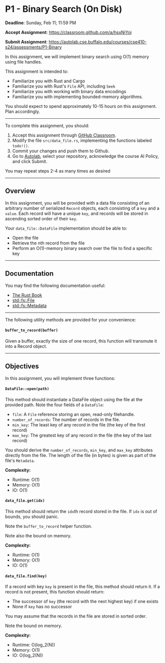 # P1 - Binary Search (On Disk)

**Deadline**: Sunday, Feb 11; 11:59 PM

**Accept Assignment**: https://classroom.github.com/a/hsxNiYoj

**Submit Assignment**: https://autolab.cse.buffalo.edu/courses/cse410-s24/assessments/P1-Binary

In this assignment, we will implement binary search using O(1) memory using file handles.

This assignment is intended to:
- Familiarize you with Rust and Cargo
- Familiarize you with Rust's `File` API, including `Seek`
- Familiarize you with working with binary data encodings
- Familiarize you with implementing bounded-memory algorithms.

You should expect to spend approximately 10-15 hours on this assignment.  Plan accordingly.

----

To complete this assignment, you should:

1. Accept this assignment through [GitHub Classroom](https://classroom.github.com/a/hsxNiYoj).
2. Modify the file `src/data_file.rs`, implementing the functions labeled `todo!()`.
3. Commit your changes and push them to Github.
4. Go to [Autolab](https://autolab.cse.buffalo.edu/courses/cse410-s24/assessments/P1-Binary), select your repository, acknowledge the course AI Policy, and click Submit.

You may repeat steps 2-4 as many times as desired

----

## Overview

In this assignment, you will be provided with a data file consisting of an arbitrary number of serialized `Record` objects, each consisting of a `key` and a `value`.  Each record will have a unique `key`, and records will be stored in ascending sorted order of their `key`.

Your `data_file::DataFile` implementation should be able to:
- Open the file
- Retrieve the nth record from the file
- Perform an O(1)-memory binary search over the file to find a specific key

----

## Documentation

You may find the following documentation useful:

* [The Rust Book](https://doc.rust-lang.org/book/)
* [std::fs::File](https://doc.rust-lang.org/std/fs/struct.File.html)
* [std::fs::Metadata](https://doc.rust-lang.org/std/fs/struct.Metadata.html)

----

The following utility methods are provided for your convenience:

#### `buffer_to_record(buffer)`

Given a buffer, exactly the size of one record, this function will transmute it into a Record object.

----

## Objectives

In this assignment, you will implement three functions:

#### `DataFile::open(path)`

This method should instantiate a DataFile object using the file at the provided path.  Note the four fields of a `DataFile`: 
* `file`: A `File` reference storing an open, read-only filehandle.
* `number_of_records`: The number of records in the file.
* `min_key`: The least key of any record in the file (the key of the first record)
* `max_key`: The greatest key of any record in the file (the key of the last record)

You should derive the `number_of_records`, `min_key`, and `max_key` attributes directly from the file.  The length of the file (in bytes) is given as part of the file's `Metadata`.

**Complexity:**
- Runtime: O(1)
- Memory: O(1)
- IO: O(1)


#### `data_file.get(idx)`

This method should return the `idx`th record stored in the file.  If `idx` is out of bounds, you should panic.

Note the `buffer_to_record` helper function.

Note also the bound on memory.

**Complexity:**
- Runtime: O(1)
- Memory: O(1)
- IO: O(1)

#### `data_file.find(key)`

If a record with key `key` is present in the file, this method should return it.  If a record is not present, this function should return:
- The successor of `key` (the record with the next highest key) if one exists
- None if `key` has no successor

You may assume that the records in the file are stored in sorted order.

Note the bound on memory.

**Complexity:**
- Runtime: O(log_2(N))
- Memory: O(1)
- IO: O(log_2(N))

